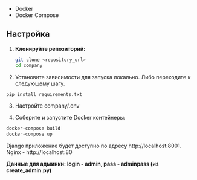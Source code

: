 - Docker
- Docker Compose

## Настройка

1. **Клонируйте репозиторий:**

   ```sh
   git clone <repository_url>
   cd company
   ```

2. Установите зависимости для запуска локально. Либо переходите к следующему шагу.

  ```sh
  pip install requirements.txt
  ```

3. Настройте company/.env

4. Соберите и запустите Docker контейнеры:

  ```sh
  docker-compose build
  docker-compose up
  ```

Django приложение будет доступно по адресу http://localhost:8001.
Nginx - http://localhost:80

**Данные для админки: login - admin, pass - adminpass (из create_admin.py)**

